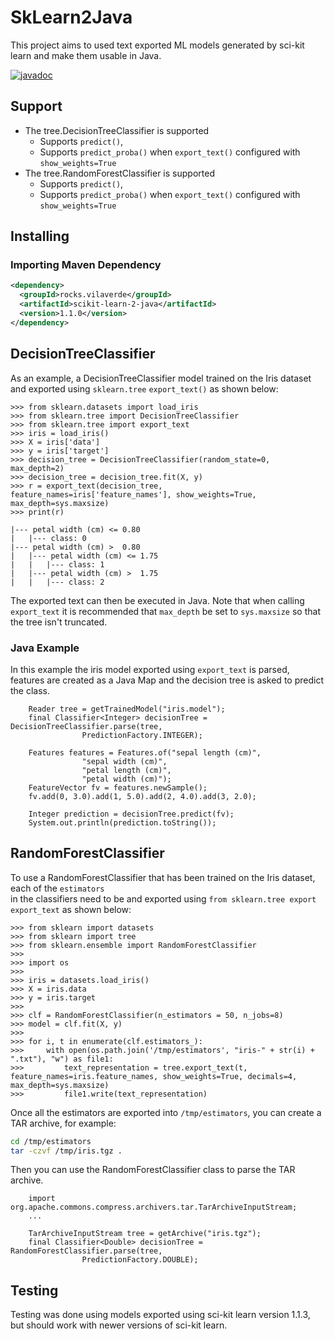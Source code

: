 # SkLearn2Java

This project aims to used text exported ML models generated by sci-kit learn and make them usable in Java.

[![javadoc](https://javadoc.io/badge2/rocks.vilaverde/scikit-learn-2-java/javadoc.svg)](https://javadoc.io/doc/rocks.vilaverde/scikit-learn-2-java)

## Support
* The tree.DecisionTreeClassifier is supported
  * Supports `predict()`,
  * Supports `predict_proba()` when `export_text()` configured with `show_weights=True`
* The tree.RandomForestClassifier is supported
  * Supports `predict()`,
  * Supports `predict_proba()` when `export_text()` configured with `show_weights=True`

## Installing

### Importing Maven Dependency
```xml
<dependency>
  <groupId>rocks.vilaverde</groupId>
  <artifactId>scikit-learn-2-java</artifactId>
  <version>1.1.0</version>
</dependency>
```

## DecisionTreeClassifier

As an example, a DecisionTreeClassifier model trained on the Iris dataset and exported using `sklearn.tree`
`export_text()` as shown below:

```
>>> from sklearn.datasets import load_iris
>>> from sklearn.tree import DecisionTreeClassifier
>>> from sklearn.tree import export_text
>>> iris = load_iris()
>>> X = iris['data']
>>> y = iris['target']
>>> decision_tree = DecisionTreeClassifier(random_state=0, max_depth=2)
>>> decision_tree = decision_tree.fit(X, y)
>>> r = export_text(decision_tree, feature_names=iris['feature_names'], show_weights=True, max_depth=sys.maxsize)
>>> print(r)

|--- petal width (cm) <= 0.80
|   |--- class: 0
|--- petal width (cm) >  0.80
|   |--- petal width (cm) <= 1.75
|   |   |--- class: 1
|   |--- petal width (cm) >  1.75
|   |   |--- class: 2
```

The exported text can then be executed in Java. Note that when calling `export_text` it is 
recommended that `max_depth` be set to `sys.maxsize` so that the tree isn't truncated.

### Java Example
In this example the iris model exported using `export_text` is parsed, features are created as a Java Map
and the decision tree is asked to predict the class.

```
    Reader tree = getTrainedModel("iris.model");
    final Classifier<Integer> decisionTree = DecisionTreeClassifier.parse(tree,
                PredictionFactory.INTEGER);

    Features features = Features.of("sepal length (cm)",
                "sepal width (cm)",
                "petal length (cm)",
                "petal width (cm)");
    FeatureVector fv = features.newSample();
    fv.add(0, 3.0).add(1, 5.0).add(2, 4.0).add(3, 2.0);
    
    Integer prediction = decisionTree.predict(fv);
    System.out.println(prediction.toString());
```

## RandomForestClassifier

To use a RandomForestClassifier that has been trained on the Iris dataset, each of the `estimators`  
in the classifiers need to be and exported using `from sklearn.tree export export_text` as shown below:

```
>>> from sklearn import datasets
>>> from sklearn import tree
>>> from sklearn.ensemble import RandomForestClassifier
>>> 
>>> import os
>>> 
>>> iris = datasets.load_iris()
>>> X = iris.data
>>> y = iris.target
>>> 
>>> clf = RandomForestClassifier(n_estimators = 50, n_jobs=8)
>>> model = clf.fit(X, y)
>>> 
>>> for i, t in enumerate(clf.estimators_):
>>>     with open(os.path.join('/tmp/estimators', "iris-" + str(i) + ".txt"), "w") as file1:
>>>         text_representation = tree.export_text(t, feature_names=iris.feature_names, show_weights=True, decimals=4, max_depth=sys.maxsize)
>>>         file1.write(text_representation)
```

Once all the estimators are exported into `/tmp/estimators`, you can create a TAR archive, for example:
```bash
cd /tmp/estimators
tar -czvf /tmp/iris.tgz .
```

Then you can use the RandomForestClassifier class to parse the TAR archive.

```
    import org.apache.commons.compress.archivers.tar.TarArchiveInputStream;
    ...
    
    TarArchiveInputStream tree = getArchive("iris.tgz");
    final Classifier<Double> decisionTree = RandomForestClassifier.parse(tree,
                PredictionFactory.DOUBLE);
```

## Testing
Testing was done using models exported using sci-kit learn version 1.1.3, but should 
work with newer versions of sci-kit learn.

